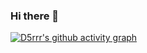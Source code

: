 ### Hi there 👋

 [![D5rrr's github activity graph](https://github-readme-activity-graph.vercel.app/graph?username=d5rrr&theme=react)](https://github.com/d5rrr/github-readme-activity-graph)

